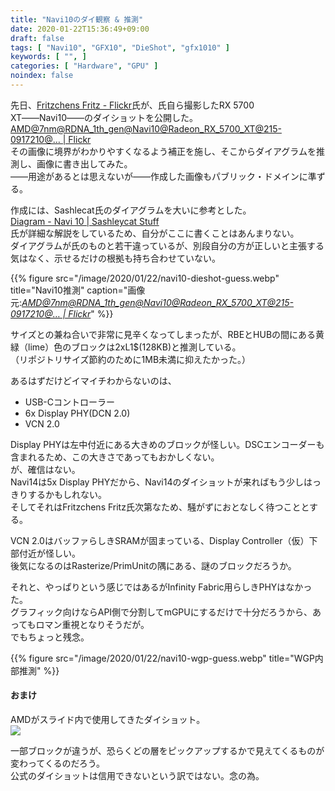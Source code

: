 ```yaml
---
title: "Navi10のダイ観察 & 推測"
date: 2020-01-22T15:36:49+09:00
draft: false
tags: [ "Navi10", "GFX10", "DieShot", "gfx1010" ]
keywords: [ "", ]
categories: [ "Hardware", "GPU" ]
noindex: false
---
```


先日、[Fritzchens Fritz - Flickr](https://www.flickr.com/photos/130561288@N04/)氏が、氏自ら撮影したRX 5700 XT――Navi10――のダイショットを公開した。  
[AMD@7nm@RDNA_1th_gen@Navi10@Radeon_RX_5700_XT@215-0917210@… | Flickr](https://www.flickr.com/photos/130561288@N04/49411586768/in/photostream/)  
その画像に境界がわかりやすくなるよう補正を施し、そこからダイアグラムを推測し、画像に書き出してみた。  
――用途があるとは思えないが――作成した画像もパブリック・ドメインに準ずる。  

作成には、Sashlecat氏のダイアグラムを大いに参考とした。  
[Diagram - Navi 10 | Sashleycat Stuff](https://www.sashleycat.com/diagram-navi-10)  
氏が詳細な解説をしているため、自分がここに書くことはあんまりない。  
ダイアグラムが氏のものと若干違っているが、別段自分の方が正しいと主張する気はなく、示せるだけの根拠も持ち合わせていない。  

{{% figure src="/image/2020/01/22/navi10-dieshot-guess.webp" title="Navi10推測" caption="画像元:<cite>[AMD@7nm@RDNA_1th_gen@Navi10@Radeon_RX_5700_XT@215-0917210@… | Flickr](https://www.flickr.com/photos/130561288@N04/49411586768/in/photostream/)</cite>" %}}

サイズとの兼ね合いで非常に見辛くなってしまったが、RBEとHUBの間にある黄緑（lime）色のブロックは2xL1$(128KB)と推測している。  
（リポジトリサイズ節約のために1MB未満に抑えたかった。）  

あるはずだけどイマイチわからないのは、

 * USB-Cコントローラー
 * 6x Display PHY(DCN 2.0)
 * VCN 2.0

Display PHYは左中付近にある大きめのブロックが怪しい。DSCエンコーダーも含まれるため、この大きさであってもおかしくない。  
が、確信はない。  
Navi14は5x Display PHYだから、Navi14のダイショットが来ればもう少しはっきりするかもしれない。  
そしてそれはFritzchens Fritz氏次第なため、騒がずにおとなしく待つこととする。  

VCN 2.0はバッファらしきSRAMが固まっている、Display Controller（仮）下部付近が怪しい。  
後気になるのはRasterize/PrimUnitの隅にある、謎のブロックだろうか。  

それと、やっぱりという感じではあるがInfinity Fabric用らしきPHYはなかった。  
グラフィック向けならAPI側で分割してmGPUにするだけで十分だろうから、あってもロマン重視となりそうだが。  
<span class="hide">でもちょっと残念。</span>

{{% figure src="/image/2020/01/22/navi10-wgp-guess.webp" title="WGP内部推測" %}}

#### おまけ
AMDがスライド内で使用してきたダイショット。  
![](/image/2020/01/22/navi10-dieshot-official.webp)  

一部ブロックが違うが、恐らくどの層をピックアップするかで見えてくるものが変わってくるのだろう。  
<span class="hide">公式のダイショットは信用できないという訳ではない。念の為。</span>
